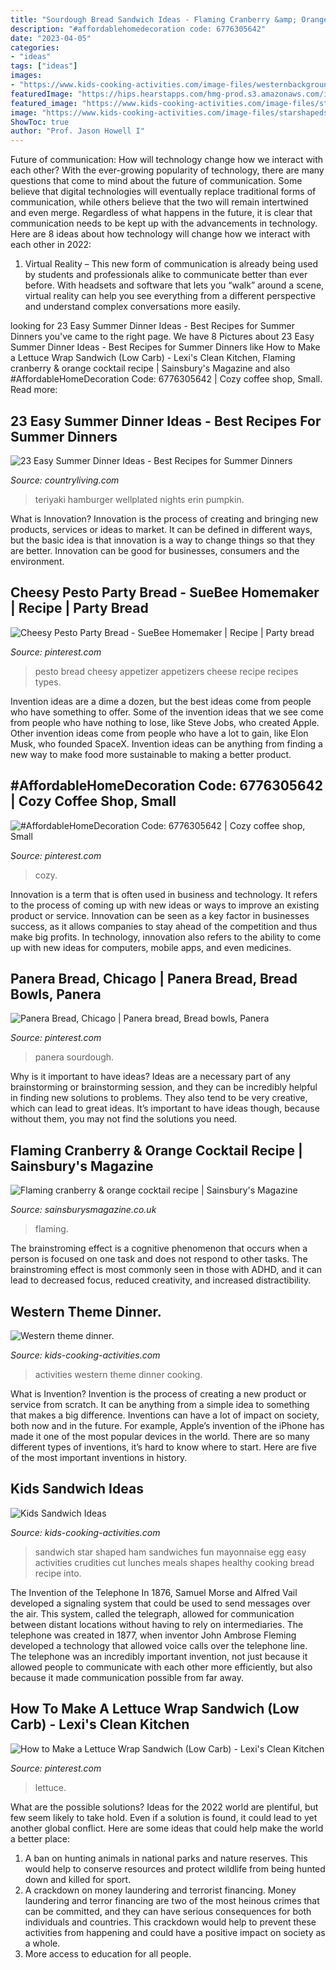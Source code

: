 ```yaml
---
title: "Sourdough Bread Sandwich Ideas - Flaming Cranberry &amp; Orange Cocktail Recipe"
description: "#affordablehomedecoration code: 6776305642"
date: "2023-04-05"
categories:
- "ideas"
tags: ["ideas"]
images:
- "https://www.kids-cooking-activities.com/image-files/westernbackground.jpg"
featuredImage: "https://hips.hearstapps.com/hmg-prod.s3.amazonaws.com/images/summer-dinner-recipes-burger-1525703728.jpg?crop=1xw:1xh;center,top&amp;resize=768:*"
featured_image: "https://www.kids-cooking-activities.com/image-files/starshapedsandwichinlunchbox.jpg"
image: "https://www.kids-cooking-activities.com/image-files/starshapedsandwichinlunchbox.jpg"
ShowToc: true
author: "Prof. Jason Howell I"
---
```



Future of communication: How will technology change how we interact with each other?
With the ever-growing popularity of technology, there are many questions that come to mind about the future of communication. Some believe that digital technologies will eventually replace traditional forms of communication, while others believe that the two will remain intertwined and even merge. Regardless of what happens in the future, it is clear that communication needs to be kept up with the advancements in technology. Here are 8 ideas about how technology will change how we interact with each other in 2022: 
1. Virtual Reality – This new form of communication is already being used by students and professionals alike to communicate better than ever before. With headsets and software that lets you “walk” around a scene, virtual reality can help you see everything from a different perspective and understand complex conversations more easily. 


	

		
looking for 23 Easy Summer Dinner Ideas - Best Recipes for Summer Dinners you've came to the right page. We have 8 Pictures about 23 Easy Summer Dinner Ideas - Best Recipes for Summer Dinners like How to Make a Lettuce Wrap Sandwich (Low Carb) - Lexi&#039;s Clean Kitchen, Flaming cranberry &amp; orange cocktail recipe | Sainsbury&#039;s Magazine and also #AffordableHomeDecoration Code: 6776305642 | Cozy coffee shop, Small. Read more:
		
    
## 23 Easy Summer Dinner Ideas - Best Recipes For Summer Dinners

<img loading=lazy src="https://hips.hearstapps.com/hmg-prod.s3.amazonaws.com/images/summer-dinner-recipes-burger-1525703728.jpg?crop=1xw:1xh;center,top&amp;resize=768:*" onerror="this.onerror=null;this.src='https://tse3.mm.bing.net/th?id=OIP.c3vznkuPsxyQuSuDxJIgZwHaLG&amp;pid=15.1';" alt="23 Easy Summer Dinner Ideas - Best Recipes for Summer Dinners">

_Source: countryliving.com_

>teriyaki hamburger wellplated nights erin pumpkin. 

	

What is Innovation?
Innovation is the process of creating and bringing new products, services or ideas to market. It can be defined in different ways, but the basic idea is that innovation is a way to change things so that they are better. Innovation can be good for businesses, consumers and the environment.

    
## Cheesy Pesto Party Bread - SueBee Homemaker | Recipe | Party Bread

<img loading=lazy src="https://i.pinimg.com/736x/76/ba/e5/76bae54e5dd9f625000c82a0f4e7b598.jpg" onerror="this.onerror=null;this.src='https://tse1.mm.bing.net/th?id=OIP.tETj8Hs2aiqCJCHz-fg6aAHaLH&amp;pid=15.1';" alt="Cheesy Pesto Party Bread - SueBee Homemaker | Recipe | Party bread">

_Source: pinterest.com_

>pesto bread cheesy appetizer appetizers cheese recipe recipes types. 

	

Invention ideas are a dime a dozen, but the best ideas come from people who have something to offer. Some of the invention ideas that we see come from people who have nothing to lose, like Steve Jobs, who created Apple. Other invention ideas come from people who have a lot to gain, like Elon Musk, who founded SpaceX. Invention ideas can be anything from finding a new way to make food more sustainable to making a better product.

    
## #AffordableHomeDecoration Code: 6776305642 | Cozy Coffee Shop, Small

<img loading=lazy src="https://i.pinimg.com/736x/cf/ce/69/cfce69d113e454cdf02052057934e305.jpg" onerror="this.onerror=null;this.src='https://tse4.mm.bing.net/th?id=OIP.fV0M0f-VeSAVivocPlIo8wHaLK&amp;pid=15.1';" alt="#AffordableHomeDecoration Code: 6776305642 | Cozy coffee shop, Small">

_Source: pinterest.com_

>cozy. 

	

Innovation is a term that is often used in business and technology. It refers to the process of coming up with new ideas or ways to improve an existing product or service. Innovation can be seen as a key factor in businesses success, as it allows companies to stay ahead of the competition and thus make big profits. In technology, innovation also refers to the ability to come up with new ideas for computers, mobile apps, and even medicines.

    
## Panera Bread, Chicago | Panera Bread, Bread Bowls, Panera

<img loading=lazy src="https://i.pinimg.com/736x/10/6e/85/106e852e1928687f2704925a536360f9--panera-bread-bread-bowls.jpg" onerror="this.onerror=null;this.src='https://tse3.mm.bing.net/th?id=OIP.E2_KoI5vJYQ-qbK2lSHLigHaJ3&amp;pid=15.1';" alt="Panera Bread, Chicago | Panera bread, Bread bowls, Panera">

_Source: pinterest.com_

>panera sourdough. 

	

Why is it important to have ideas?
Ideas are a necessary part of any brainstorming or brainstorming session, and they can be incredibly helpful in finding new solutions to problems. They also tend to be very creative, which can lead to great ideas. It’s important to have ideas though, because without them, you may not find the solutions you need.

    
## Flaming Cranberry &amp; Orange Cocktail Recipe | Sainsbury&#039;s Magazine

<img loading=lazy src="https://www.sainsburysmagazine.co.uk/uploads/media/675x882/06/11036-260820_Sainsburys-Mag_Light-My-Fire_Cocktail.jpg?v=1-0" onerror="this.onerror=null;this.src='https://tse1.mm.bing.net/th?id=OIP.d8IJ97r5BJfBve1kr_-XFAHaJr&amp;pid=15.1';" alt="Flaming cranberry &amp; orange cocktail recipe | Sainsbury&#039;s Magazine">

_Source: sainsburysmagazine.co.uk_

>flaming. 

	

The brainstroming effect is a cognitive phenomenon that occurs when a person is focused on one task and does not respond to other tasks. The brainstroming effect is most commonly seen in those with ADHD, and it can lead to decreased focus, reduced creativity, and increased distractibility.

    
## Western Theme Dinner.

<img loading=lazy src="https://www.kids-cooking-activities.com/image-files/westernbackground.jpg" onerror="this.onerror=null;this.src='https://tse2.mm.bing.net/th?id=OIP.HmuYcoaHMTiZfwo2CZNfWgHaEr&amp;pid=15.1';" alt="Western theme dinner.">

_Source: kids-cooking-activities.com_

>activities western theme dinner cooking. 

	

What is Invention?
Invention is the process of creating a new product or service from scratch. It can be anything from a simple idea to something that makes a big difference. Inventions can have a lot of impact on society, both now and in the future. For example, Apple’s invention of the iPhone has made it one of the most popular devices in the world. There are so many different types of inventions, it’s hard to know where to start. Here are five of the most important inventions in history.

    
## Kids Sandwich Ideas

<img loading=lazy src="https://www.kids-cooking-activities.com/image-files/starshapedsandwichinlunchbox.jpg" onerror="this.onerror=null;this.src='https://tse4.mm.bing.net/th?id=OIP.iERic08eEkCQUHVOATn9CQHaJ4&amp;pid=15.1';" alt="Kids Sandwich Ideas">

_Source: kids-cooking-activities.com_

>sandwich star shaped ham sandwiches fun mayonnaise egg easy activities crudities cut lunches meals shapes healthy cooking bread recipe into. 

	

The Invention of the Telephone
In 1876, Samuel Morse and Alfred Vail developed a signaling system that could be used to send messages over the air. This system, called the telegraph, allowed for communication between distant locations without having to rely on intermediaries. The telephone was created in 1877, when inventor John Ambrose Fleming developed a technology that allowed voice calls over the telephone line. The telephone was an incredibly important invention, not just because it allowed people to communicate with each other more efficiently, but also because it made communication possible from far away.

    
## How To Make A Lettuce Wrap Sandwich (Low Carb) - Lexi&#039;s Clean Kitchen

<img loading=lazy src="https://i.pinimg.com/736x/88/c1/32/88c1322416eea6d1df118c2146c916ae.jpg" onerror="this.onerror=null;this.src='https://tse1.mm.bing.net/th?id=OIP.WIBa6gFPJeEhZamuH7RwBAHaLH&amp;pid=15.1';" alt="How to Make a Lettuce Wrap Sandwich (Low Carb) - Lexi&#039;s Clean Kitchen">

_Source: pinterest.com_

>lettuce. 

	

What are the possible solutions?
Ideas for the 2022 world are plentiful, but few seem likely to take hold. Even if a solution is found, it could lead to yet another global conflict. Here are some ideas that could help make the world a better place: 
1. A ban on hunting animals in national parks and nature reserves. This would help to conserve resources and protect wildlife from being hunted down and killed for sport.
2. A crackdown on money laundering and terrorist financing. Money laundering and terror financing are two of the most heinous crimes that can be committed, and they can have serious consequences for both individuals and countries. This crackdown would help to prevent these activities from happening and could have a positive impact on society as a whole.
3. More access to education for all people.

